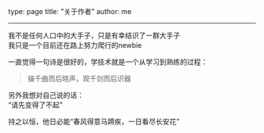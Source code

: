 type: page
title: "关于作者"
author: me

---

我不是任何人口中的大手子，只是有幸结识了一群大手子  
我只是一个目前还在路上努力爬行的newbie  
  
一直觉得一句诗是很好的，学技术就是一个从学习到熟练的过程：  

> 操千曲而后晓声，观千剑而后识器  
  
另外我想对自己说的话：  
“请先变得了不起”  
  
持之以恒，他日必能“春风得意马蹄疾，一日看尽长安花”  


